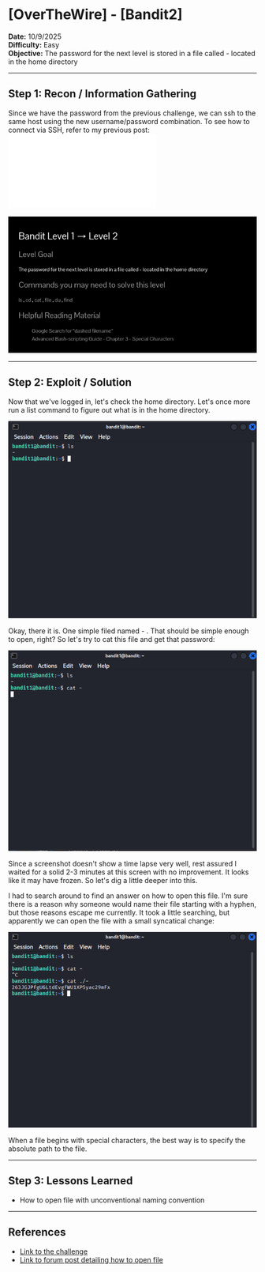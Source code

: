 # [OverTheWire] - [Bandit2]

**Date:** 10/9/2025  
**Difficulty:** Easy  
**Objective:** The password for the next level is stored in a file called - located in the home directory

---

## Step 1: Recon / Information Gathering
Since we have the password from the previous challenge, we can ssh to the same host using the new username/password combination. To see how to connect via SSH, refer to my previous post: ![Bandit0 Walkthrough](/bandit0.md) 

![Screenshot of challenge text](/Assets/Bandit2.png)

---

## Step 2: Exploit / Solution
Now that we've logged in, let's check the home directory. Let's once more run a list command to figure out what is in the home directory.

![Screenshot of list contents](/Assets/bandit2_ls.png)

Okay, there it is. One simple filed named - . That should be simple enough to open, right? So let's try to cat this file and get that password:

![Screenshot of reading file](/Assets/bandit2_cat1.png)

Since a screenshot doesn't show a time lapse very well, rest assured I waited for a solid 2-3 minutes at this screen with no improvement. It looks like it may have frozen. So let's dig a little deeper into this.

I had to search around to find an answer on how to open this file. I'm sure there is a reason why someone would name their file starting with a hyphen, but those reasons escape me currently. It took a little searching, but apparently we can open the file with a small syncatical change:

![Screenshot of reading file](/Assets/bandit2_cat2.png)

When a file begins with special characters, the best way is to specify the absolute path to the file. 

---

## Step 3: Lessons Learned
- How to open file with unconventional naming convention  

---

## References
- [Link to the challenge](https://overthewire.org/wargames/bandit/bandit2.html)  
- [Link to forum post detailing how to open file](https://serverfault.com/questions/124659/how-can-i-open-a-file-whose-name-starts-with)